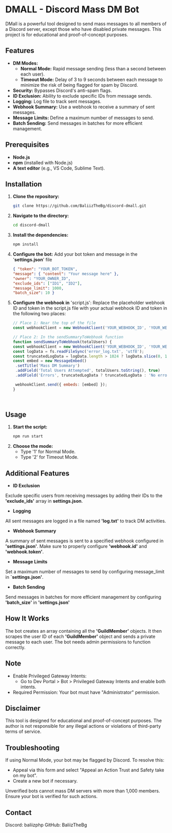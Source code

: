 # DMALL - Discord Mass DM Bot

DMall is a powerful tool designed to send mass messages to all members of a Discord server, except those who have disabled private messages. This project is for educational and proof-of-concept purposes.

## Features

- **DM Modes:**
  - **Normal Mode:** Rapid message sending (less than a second between each user).
  - **Timeout Mode:** Delay of 3 to 9 seconds between each message to minimize the risk of being flagged for spam by Discord.
- **Security:** Bypasses Discord's anti-spam flags.
- **ID Exclusion:** Ability to exclude specific IDs from message sends.
- **Logging:** Log file to track sent messages.
- **Webhook Summary:** Use a webhook to receive a summary of sent messages.
- **Message Limits:** Define a maximum number of messages to send.
- **Batch Sending:** Send messages in batches for more efficient management.

## Prerequisites

- **Node.js**
- **npm** (installed with Node.js)
- **A text editor** (e.g., VS Code, Sublime Text).

## Installation

1. **Clone the repository:**
   ```sh
   git clone https://github.com/BaliizTheBg/discord-dmall.git

2. **Navigate to the directory:**   
   ```sh
   cd discord-dmall

3. **Install the dependencies:**
   ```sh
   npm install
   
4. **Configure the bot:** Add your bot token and message in the '**settings.json**' file
   ```json
   { "token": "YOUR_BOT_TOKEN", 
   "message": { "content": "Your message here" }, 
   "owner": "YOUR_OWNER_ID", 
   "exclude_ids": ["ID1", "ID2"], 
   "message_limit": 1000, 
   "batch_size": 10 }

5. **Configure the webhook in** 'script.js': Replace the placeholder webhook ID and token in the script.js file with your actual webhook ID and token in the following two places:

   ```javascript
   // Place 1: Near the top of the file
   const webhookClient = new WebhookClient('YOUR_WEBHOOK_ID', 'YOUR_WEBHOOK_TOKEN');

   // Place 2: In the sendSummaryToWebhook function
   function sendSummaryToWebhook(totalUsers) {
   const webhookClient = new WebhookClient('YOUR_WEBHOOK_ID', 'YOUR_WEBHOOK_TOKEN');
   const logData = fs.readFileSync('error_log.txt', 'utf8');
   const truncatedLogData = logData.length > 1024 ? logData.slice(0, 1021) + '...' : logData; // Truncate to 1024 characters
   const embed = new MessageEmbed()
    .setTitle('Mass DM Summary')
    .addField('Total Users Attempted', totalUsers.toString(), true)
    .addField('Errors', truncatedLogData ? truncatedLogData : 'No errors', false);

    webhookClient.send({ embeds: [embed] });
   }

  

## Usage

 1. **Start the script:**
    ```sh
    npm run start

 2. **Choose the mode:**
    - Type '1' for Normal Mode.
    - Type '2' for Timeout Mode.

 ## Additional Features

  - **ID Exclusion**
 
 Exclude specific users from receiving messages by adding their IDs to the **'exclude_ids'** array in **settings.json**.

  - **Logging**

 All sent messages are logged in a file named **'log.txt'** to track DM activities.

  - **Webhook Summary**

A summary of sent messages is sent to a specified webhook configured in **'settings.json'**. Make sure to properly configure **'webhook.id'** and **'webhook.token'**.

  - **Message Limits**

Set a maximum number of messages to send by configuring message_limit in **`settings.json'**.

  - **Batch Sending**

Send messages in batches for more efficient management by configuring **'batch_size'** in **'settings.json'**

## How It Works

The bot creates an array containing all the **'GuildMember'** objects. It then scrapes the user ID of each **'GuildMember'** object and sends a private message to each user. The bot needs admin permissions to function correctly.

## Note

- Enable Privileged Gateway Intents:
  - Go to Dev Portal > Bot > Privileged Gateway Intents and enable both intents.
- Required Permission: Your bot must have "Administrator" permission.

## Disclaimer
This tool is designed for educational and proof-of-concept purposes. The author is not responsible for any illegal actions or violations of third-party terms of service.

## Troubleshooting
If using Normal Mode, your bot may be flagged by Discord. To resolve this:

- Appeal via this form and select "Appeal an Action Trust and Safety take on my bot".
- Create a new bot if necessary.

Unverified bots cannot mass DM servers with more than 1,000 members. Ensure your bot is verified for such actions.

## Contact
Discord: baliizphp
GitHub: BaliizTheBg


